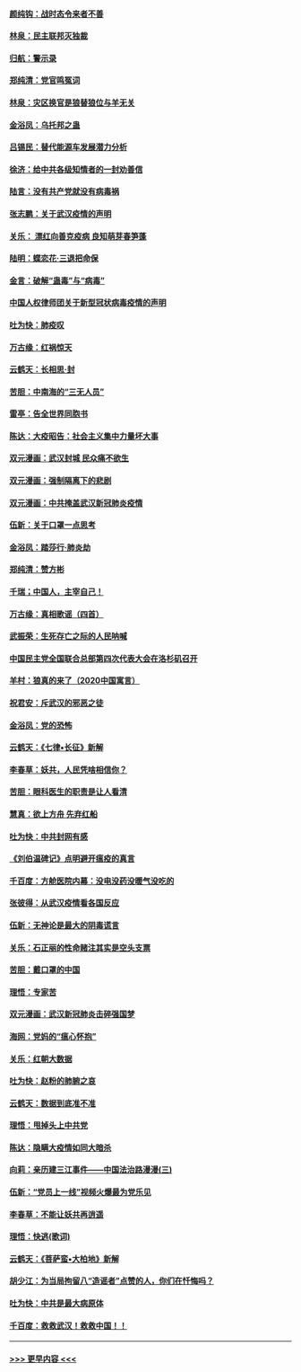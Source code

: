 #### [颜纯钩：战时态令来者不善](../pages/nsc993/n11872011.md?t=02161311) 
#### [林泉：民主联邦灭独裁](../pages/nsc993/n11870998.md?t=02161311) 
#### [归航：警示录](../pages/nsc993/n11870963.md?t=02161311) 
#### [郑纯清：党官鸣冤词](../pages/nsc993/n11870938.md?t=02161311) 
#### [林泉：灾区换官是狼替狼位与羊无关](../pages/nsc993/n11870896.md?t=02161311) 
#### [金浴凤：乌托邦之蛊](../pages/nsc993/n11870879.md?t=02161311) 
#### [吕锡民：替代能源车发展潜力分析](../pages/nsc993/n11870656.md?t=02161311) 
#### [徐济：给中共各级知情者的一封劝善信](../pages/nsc993/n11868561.md?t=02161311) 
#### [陆言：没有共产党就没有病毒祸](../pages/nsc993/n11868232.md?t=02161311) 
#### [张志鹏：关于武汉疫情的声明](../pages/nsc993/n11867182.md?t=02161311) 
#### [关乐： 漂红向善克疫病 良知萌芽春笋蓬](../pages/nsc993/n11865710.md?t=02161311) 
#### [陆明：蝶恋花‧三退把命保](../pages/nsc993/n11865673.md?t=02161311) 
#### [金言：破解“蛊毒”与“病毒”](../pages/nsc993/n11864103.md?t=02161311) 
#### [中国人权律师团关于新型冠状病毒疫情的声明](../pages/nsc993/n11864249.md?t=02161311) 
#### [吐为快：肺疫叹](../pages/nsc993/n11864027.md?t=02161311) 
#### [万古缘：红祸惊天](../pages/nsc993/n11864079.md?t=02161311) 
#### [云鹤天：长相思‧封](../pages/nsc993/n11864006.md?t=02161311) 
#### [苦胆：中南海的“三无人员”](../pages/nsc993/n11862997.md?t=02161311) 
#### [雷亭：告全世界同胞书](../pages/nsc993/n11862572.md?t=02161311) 
#### [陈达：大疫昭告：社会主义集中力量坏大事](../pages/nsc993/n11859419.md?t=02161311) 
#### [双元漫画：武汉封城 民众痛不欲生](../pages/nsc993/n11859287.md?t=02161311) 
#### [双元漫画：强制隔离下的悲剧](../pages/nsc993/n11859244.md?t=02161311) 
#### [双元漫画：中共掩盖武汉新冠肺炎疫情](../pages/nsc993/n11858249.md?t=02161311) 
#### [伍新：关于口罩一点思考](../pages/nsc993/n11859195.md?t=02161311) 
#### [金浴凤：踏莎行‧肺炎劫](../pages/nsc993/n11858227.md?t=02161311) 
#### [郑纯清：赞方彬](../pages/nsc993/n11856803.md?t=02161311) 
#### [千瑞；中国人，主宰自己！](../pages/nsc993/n11856793.md?t=02161311) 
#### [万古缘：真相歌谣（四首）](../pages/nsc993/n11856263.md?t=02161311) 
#### [武振荣：生死存亡之际的人民呐喊](../pages/nsc993/n11856256.md?t=02161311) 
#### [中国民主党全国联合总部第四次代表大会在洛杉矶召开](../pages/nsc993/n11856344.md?t=02161311) 
#### [羊村：狼真的来了（2020中国寓言）](../pages/nsc993/n11856229.md?t=02161311) 
#### [祝君安：斥武汉的邪恶之徒](../pages/nsc993/n11855861.md?t=02161311) 
#### [金浴凤：党的恐怖](../pages/nsc993/n11855849.md?t=02161311) 
#### [云鹤天：《七律▪长征》新解](../pages/nsc993/n11855479.md?t=02161311) 
#### [李春草：妖共，人民凭啥相信你？](../pages/nsc993/n11855196.md?t=02161311) 
#### [苦胆：眼科医生的职责是让人看清](../pages/nsc993/n11853840.md?t=02161311) 
#### [慧真：欲上方舟 先弃红船](../pages/nsc993/n11853483.md?t=02161311) 
#### [吐为快：中共封网有感](../pages/nsc993/n11852575.md?t=02161311) 
#### [《刘伯温碑记》点明避开瘟疫的真言](../pages/nsc993/n11852128.md?t=02161311) 
#### [千百度：方舱医院内幕：没电没药没暖气没吃的](../pages/nsc993/n11850211.md?t=02161311) 
#### [张彼得：从武汉疫情看各国反应](../pages/nsc993/n11850102.md?t=02161311) 
#### [伍新：无神论是最大的阴毒谎言](../pages/nsc993/n11846129.md?t=02161311) 
#### [关乐：石正丽的性命赌注其实是空头支票](../pages/nsc993/n11846109.md?t=02161311) 
#### [苦胆：戴口罩的中国](../pages/nsc993/n11845576.md?t=02161311) 
#### [理悟：专家苦](../pages/nsc993/n11845564.md?t=02161311) 
#### [双元漫画：武汉新冠肺炎击碎强国梦](../pages/nsc993/n11843320.md?t=02161311) 
#### [海网：党妈的“瘟心怀抱”](../pages/nsc993/n11840740.md?t=02161311) 
#### [关乐：红朝大数据](../pages/nsc993/n11840675.md?t=02161311) 
#### [吐为快：赵粉的肺腑之哀](../pages/nsc993/n11840618.md?t=02161311) 
#### [云鹤天：数据到底准不准](../pages/nsc993/n11840325.md?t=02161311) 
#### [理悟：甩掉头上中共党](../pages/nsc993/n11838826.md?t=02161311) 
#### [陈达：隐瞒大疫情如同大暗杀](../pages/nsc993/n11838771.md?t=02161311) 
#### [向莉：亲历建三江事件——中国法治路漫漫(三)](../pages/nsc993/n11831825.md?t=02161311) 
#### [伍新：“党员上一线”视频火爆最为党乐见](../pages/nsc993/n11838200.md?t=02161311) 
#### [李春草：不能让妖共再逍遥](../pages/nsc993/n11838102.md?t=02161311) 
#### [理悟：快逃(歌词)](../pages/nsc993/n11838083.md?t=02161311) 
#### [云鹤天：《菩萨蛮▪大柏地》新解](../pages/nsc993/n11838059.md?t=02161311) 
#### [胡少江：为当局拘留八“造谣者”点赞的人，你们在忏悔吗？](../pages/nsc993/n11836801.md?t=02161311) 
#### [吐为快：中共是最大病原体](../pages/nsc993/n11836748.md?t=02161311) 
#### [千百度：救救武汉！救救中国！！](../pages/nsc993/n11836145.md?t=02161311) 

----
#### [ >>> 更早内容 <<< ](../indexes/nsc993-earlier.md)
